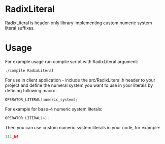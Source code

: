 # RadixLiteral
RadixLiteral is header-only library implementing custom numeric system literal suffixes.

# Usage
For example usage run compile script with RadixLiteral argument:
```bash
./compile RadixLiteral
```

For use in client application - include the src/RadixLiteral.h header to your project and define the numeral system you want to use in your literals by defining following macro:
```c
OPERATOR_LITERAL(numeric_system);
```

For example for base-4 numeric system literals:
```c
OPERATOR_LITERAL(4);
```

Then you can use custom numeric system literals in your code, for example:
```c
312_b4 
```
